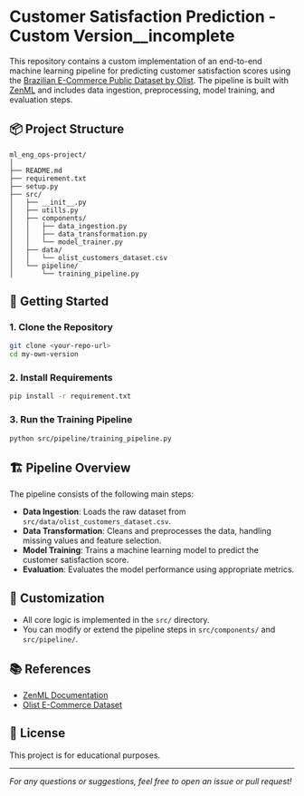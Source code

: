 # Customer Satisfaction Prediction - Custom Version__incomplete

This repository contains a custom implementation of an end-to-end machine learning pipeline for predicting customer satisfaction scores using the [Brazilian E-Commerce Public Dataset by Olist](https://www.kaggle.com/datasets/olistbr/brazilian-ecommerce). The pipeline is built with [ZenML](https://zenml.io/) and includes data ingestion, preprocessing, model training, and evaluation steps.

## 📦 Project Structure

```
ml_eng_ops-project/
│
├── README.md
├── requirement.txt
├── setup.py
├── src/
│   ├── __init__.py
│   ├── utills.py
│   ├── components/
│   │   ├── data_ingestion.py
│   │   ├── data_transformation.py
│   │   └── model_trainer.py
│   ├── data/
│   │   └── olist_customers_dataset.csv
│   └── pipeline/
│       └── training_pipeline.py
```

## 🚀 Getting Started

### 1. Clone the Repository

```bash
git clone <your-repo-url>
cd my-own-version
```

### 2. Install Requirements

```bash
pip install -r requirement.txt
```

### 3. Run the Training Pipeline

```bash
python src/pipeline/training_pipeline.py
```

## 🏗 Pipeline Overview

The pipeline consists of the following main steps:

- **Data Ingestion**: Loads the raw dataset from `src/data/olist_customers_dataset.csv`.
- **Data Transformation**: Cleans and preprocesses the data, handling missing values and feature selection.
- **Model Training**: Trains a machine learning model to predict the customer satisfaction score.
- **Evaluation**: Evaluates the model performance using appropriate metrics.

## 📝 Customization

- All core logic is implemented in the `src/` directory.
- You can modify or extend the pipeline steps in `src/components/` and `src/pipeline/`.

## 📚 References

- [ZenML Documentation](https://docs.zenml.io/)
- [Olist E-Commerce Dataset](https://www.kaggle.com/datasets/olistbr/brazilian-ecommerce)

## 📝 License

This project is for educational purposes.

---

*For any questions or suggestions, feel free to open an issue or pull request!*